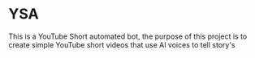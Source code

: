# YSA
This is a YouTube Short automated bot, the purpose of this project is to create simple YouTube short videos that use AI voices to tell story's 

